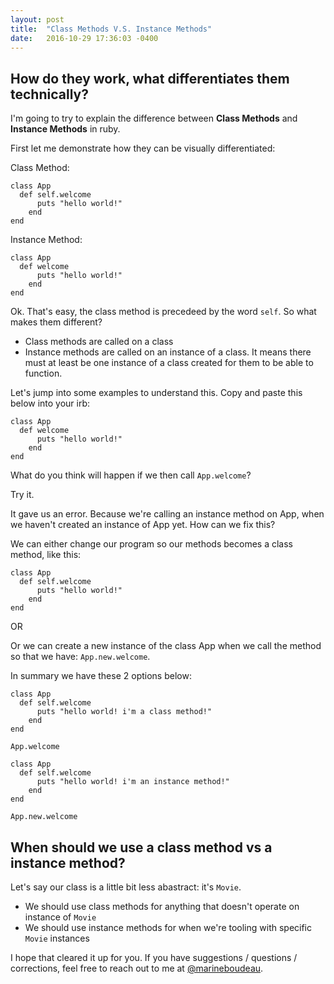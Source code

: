```yaml
---
layout: post
title:  "Class Methods V.S. Instance Methods"
date:   2016-10-29 17:36:03 -0400
---
```



## How do they work, what differentiates them technically?

I'm going to try to explain the difference between **Class Methods** and **Instance Methods** in ruby. 

First let me demonstrate how they can be visually differentiated: 

Class Method:

```
class App
  def self.welcome
	  puts "hello world!"
	end
end
```

Instance Method:

```
class App
  def welcome
	  puts "hello world!"
	end
end
```

Ok. That's easy, the class method is precedeed by the word `self`. So what makes them different? 
* Class methods are called on a class
* Instance methods are called on an instance of a class. It means there must at least be one instance of a class created for them to be able to function. 

Let's jump into some examples to understand this. Copy and paste this below into your irb: 

```
class App
  def welcome
	  puts "hello world!"
	end
end
```

What do you think will happen if we then call `App.welcome`?

Try it. 

It gave us an error. Because we're calling an instance method on App, when we haven't created an instance of App yet. How can we fix this? 

We can either change our program so our methods becomes a class method, like this:

```
class App
  def self.welcome
	  puts "hello world!"
	end
end
```

OR 

Or we can create a new instance of the class App when we call the method so that we have: `App.new.welcome`. 

In summary we have these 2 options below:

```
class App
  def self.welcome
	  puts "hello world! i'm a class method!"
	end
end

App.welcome
```

```
class App
  def self.welcome
	  puts "hello world! i'm an instance method!"
	end
end

App.new.welcome
```

## When should we use a class method vs a instance method?
Let's say our class is a little bit less abastract: it's `Movie`.

* We should use class methods for anything that doesn't operate on instance of `Movie`
* We should use instance methods for when we're tooling with specific `Movie` instances

I hope that cleared it up for you. If you have suggestions / questions / corrections, feel free to reach out to me at [@marineboudeau](http://twitter.com/marineboudeau). 




